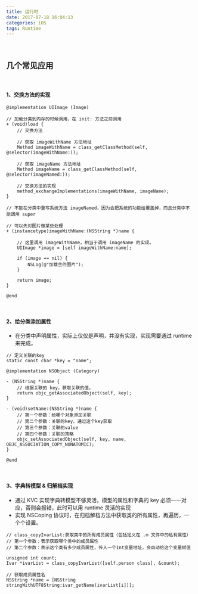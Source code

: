 ```yaml
---
title: 运行时
date: 2017-07-18 16:04:13
categories: iOS 
tags: Runtime
---
```


<br>

## 几个常见应用

<br>

#### 1、交换方法的实现
``` objc
@implementation UIImage (Image)

// 加载分类到内存的时候调用，在 init: 方法之前调用
+ (void)load {
    // 交换方法
    
    // 获取 imageWithName 方法地址
    Method imageWithName = class_getClassMethod(self, @selector(imageWithName:));
    
    // 获取 imageName 方法地址
    Method imageName = class_getClassMethod(self, @selector(imageNamed:));

    // 交换方法的实现
    method_exchangeImplementations(imageWithName, imageName);
}

// 不能在分类中重写系统方法 imageNamed，因为会把系统的功能给覆盖掉，而且分类中不能调用 super

// 可以先对图片做某些处理
+ (instancetype)imageWithName:(NSString *)name {
   
    // 这里调用 imageWithName，相当于调用 imageName 的实现。
    UIImage *image = [self imageWithName:name];
    
    if (image == nil) {
        NSLog(@"加载空的图片");
    }
    
    return image;
}

@end
```


<br>

#### 2、给分类添加属性
* 在分类中声明属性，实际上仅仅是声明，并没有实现，实现需要通过 runtime 来完成。

``` objc
// 定义关联的key
static const char *key = "name";

@implementation NSObject (Category)

- (NSString *)name {
    // 根据关联的 key，获取关联的值。
    return objc_getAssociatedObject(self, key);
}

- (void)setName:(NSString *)name {
    // 第一个参数：给哪个对象添加关联
    // 第二个参数：关联的key，通过这个key获取
    // 第三个参数：关联的value
    // 第四个参数：关联的策略
    objc_setAssociatedObject(self, key, name, OBJC_ASSOCIATION_COPY_NONATOMIC);
}

@end
```

<br>

#### 3、字典转模型 & 归解档实现
* 通过 KVC 实现字典转模型不够灵活，模型的属性和字典的 key 必须一一对应，否则会报错，此时可以用 runtime 灵活的实现
* 实现 NSCoping 协议时，在归档解档方法中获取类的所有属性，再遍历，一个个设置。



``` objc
// class_copyIvarList:获取类中的所有成员属性（包括定义在 .m 文件中的私有属性）
// 第一个参数：表示获取哪个类中的成员属性
// 第二个参数：表示这个类有多少成员属性，传入一个Int变量地址，会自动给这个变量赋值
    
unsigned int count;
Ivar *ivarList = class_copyIvarList([self.person class], &count);

// 获取成员属性名
NSString *name = [NSString stringWithUTF8String:ivar_getName(ivarList[i])];
```


<br>
<br>
<br>

